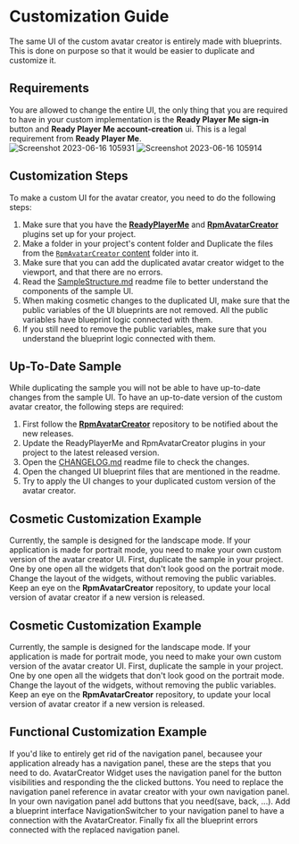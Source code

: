 ﻿# Customization Guide

The same UI of the custom avatar creator is entirely made with blueprints.
This is done on purpose so that it would be easier to duplicate and customize it.

## Requirements
You are allowed to change the entire UI, the only thing that you are required to have in your custom implementation is the **Ready Player Me sign-in** button and **Ready Player Me account-creation** ui.
This is a legal requirement from **Ready Player Me**.<br>
![Screenshot 2023-06-16 105931](https://github.com/readyplayerme/rpm-unreal-avatar-creator/assets/3124894/bc449b10-4455-48ef-aec9-6db7dd18448b)
![Screenshot 2023-06-16 105914](https://github.com/readyplayerme/rpm-unreal-avatar-creator/assets/3124894/44d495e8-9292-421c-8cb6-85a0015d4b88)

## Customization Steps
To make a custom UI for the avatar creator, you need to do the following steps:

1. Make sure that you have the [**ReadyPlayerMe**](https://github.com/readyplayerme/rpm-unreal-sdk) and [**RpmAvatarCreator**](https://github.com/readyplayerme/rpm-unreal-avatar-creator/) plugins set up for your project.
2. Make a folder in your project's content folder and Duplicate the files from the [`RpmAvatarCreator` content](https://github.com/readyplayerme/rpm-unreal-avatar-creator/tree/master/Content) folder into it.
3. Make sure that you can add the duplicated avatar creator widget to the viewport, and that there are no errors.
4. Read the [SampleStructure.md](SampleStructure.md) readme file to better understand the components of the sample UI.
5. When making cosmetic changes to the duplicated UI, make sure that the public variables of the UI blueprints are not removed. All the public variables have blueprint logic connected with them.
6. If you still need to remove the public variables, make sure that you understand the blueprint logic connected with them.

## Up-To-Date Sample
While duplicating the sample you will not be able to have up-to-date changes from the sample UI.
To have an up-to-date version of the custom avatar creator, the following steps are required:
1. First follow the [**RpmAvatarCreator**](https://github.com/readyplayerme/rpm-unreal-avatar-creator/releases) repository to be notified about the new releases.
2. Update the ReadyPlayerMe and RpmAvatarCreator plugins in your project to the latest released version.
3. Open the [CHANGELOG.md](CHANGELOG.md) readme file to check the changes.
4. Open the changed UI blueprint files that are mentioned in the readme.
5. Try to apply the UI changes to your duplicated custom version of the avatar creator.

## Cosmetic Customization Example
Currently, the sample is designed for the landscape mode.
If your application is made for portrait mode, you need to make your own custom version of the avatar creator UI.
First, duplicate the sample in your project. One by one open all the widgets that don't look good on the portrait mode.
Change the layout of the widgets, without removing the public variables.
Keep an eye on the **RpmAvatarCreator** repository, to update your local version of avatar creator if a new version is released.

## Cosmetic Customization Example
Currently, the sample is designed for the landscape mode.
If your application is made for portrait mode, you need to make your own custom version of the avatar creator UI.
First, duplicate the sample in your project. One by one open all the widgets that don't look good on the portrait mode.
Change the layout of the widgets, without removing the public variables.
Keep an eye on the **RpmAvatarCreator** repository, to update your local version of avatar creator if a new version is released.

## Functional Customization Example
If you'd like to entirely get rid of the navigation panel, becausee your application already has a navigation panel, these are the steps that you need to do.
AvatarCreator Widget uses the navigation panel for the button visibilities and responding the the clicked buttons. You need to replace the navigation panel reference in avatar creator with your own navigation panel. In your own navigation panel add buttons that you need(save, back, ...). Add a blueprint interface NavigationSwitcher to your navigation panel to have a connection with the AvatarCreator. Finally fix all the blueprint errors connected with the replaced navigation panel.
